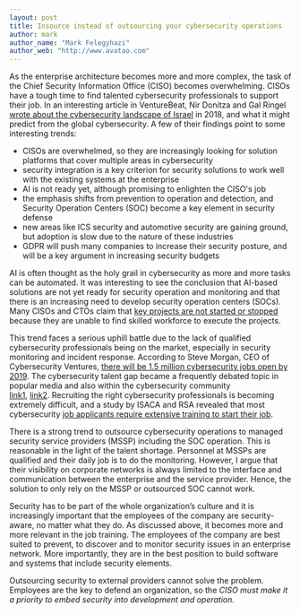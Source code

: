 ```yaml
---
layout: post
title: Insource instead of outsourcing your cybersecurity operations
author: mark
author_name: "Mark Felegyhazi"
author_web: "http://www.avatao.com"
---
```


As the enterprise architecture becomes more and more complex, the task of the Chief Security Information Office (CISO) becomes overwhelming. CISOs have a tough time to find talented cybersecurity professionals to support their job. In an interesting article in VentureBeat, Nir Donitza and Gal Ringel [wrote about the cybersecurity landscape of Israel](https://venturebeat.com/2018/01/31/what-israels-cybersecurity-landscape-foreshadows-for-2018/) in 2018, and what it might predict from the global cybersecurity. A few of their findings point to some interesting trends:

* CISOs are overwhelmed, so they are increasingly looking for solution platforms that cover multiple areas in cybersecurity
* security integration is a key criterion for security solutions to work well with the existing systems at the enterprise
* AI is not ready yet, although promising to enlighten the CISO's job
* the emphasis shifts from prevention to operation and detection, and Security Operation Centers (SOC) become a key element in security defense
* new areas like ICS security and automotive security are gaining ground, but adoption is slow due to the nature of these industries
* GDPR will push many companies to increase their security posture, and will be a key argument in increasing security budgets

AI is often thought as the holy grail in cybersecurity as more and more tasks can be automated. It was interesting to see the conclusion that AI-based solutions are not yet ready for security operation and monitoring and that there is an increasing need to develop security operation centers (SOCs). Many CISOs and CTOs claim that [key projects are not started or stopped](https://www.forbes.com/sites/stevemorgan/2015/09/21/%E2%80%8Bcybersecuritys-labor-epidemic/) because they are unable to find skilled workforce to execute the projects.

This trend faces a serious uphill battle due to the lack of qualified cybersecurity professionals being on the market, especially in security monitoring and incident response. According to Steve Morgan, CEO of Cybersecurity Ventures, [there will be 1.5 million cybersecurity jobs open by 2019](https://www.csoonline.com/article/3094683/leadership-management/market-expansion-adds-to-cybersecurity-talent-shortage.html).
The cybersecurity talent gap became a frequently debated topic in popular media and also within the cybersecurity community  
[link1](https://www.csoonline.com/article/3094683/leadership-management/market-expansion-adds-to-cybersecurity-talent-shortage.html), [link2](https://www.csoonline.com/article/3102105/techology-business/the-most-critical-gap-in-cybersecurity-today-talent.html).
Recruiting the right cybersecurity professionals is becoming extremely difficult, and a study by ISACA and RSA revealed that most cybersecurity [job applicants require extensive training to start their job](https://www.csoonline.com/article/3102105/techology-business/the-most-critical-gap-in-cybersecurity-today-talent.html).

There is a strong trend to outsource cybersecurity operations to managed security service providers (MSSP) including the SOC operation. This is reasonable in the light of the talent shortage. Personnel at MSSPs are qualified and their daily job is to do the monitoring. However, I argue that their visibility on corporate networks is always limited to the interface and communication between the enterprise and the service provider. Hence, the solution to only rely on the MSSP or outsourced SOC cannot work. 

Security has to be part of the whole organization’s culture and it is increasingly important that the employees of the company are security-aware, no matter what they do. As discussed above, it becomes more and more relevant in the job training. The employees of the company are best suited to prevent, to discover and to monitor security issues in an enterprise network. More importantly, they are in the best position to build software and systems that include security elements. 

Outsourcing security to external providers cannot solve the problem. Employees are the key to defend an organization, so the *CISO must make it a priority to embed security into development and operation.*
